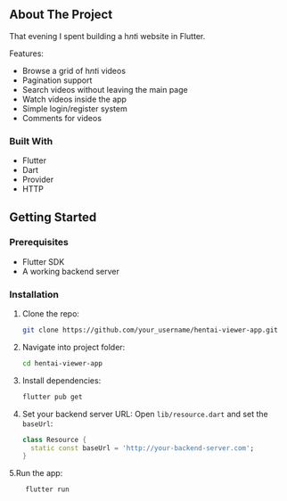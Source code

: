 <a id="readme-top"></a>


## About The Project

That evening I spent building a h*nt*i website in Flutter.

Features:
* Browse a grid of h*nt*i videos
* Pagination support
* Search videos without leaving the main page
* Watch videos inside the app
* Simple login/register system
* Comments for videos

### Built With

* Flutter
* Dart
* Provider
* HTTP

## Getting Started

### Prerequisites

* Flutter SDK
* A working backend server

### Installation

1. Clone the repo:
   ```bash
   git clone https://github.com/your_username/hentai-viewer-app.git
2. Navigate into project folder:
    ```bash
    cd hentai-viewer-app
3. Install dependencies:
    ```bash
    flutter pub get


4. Set your backend server URL:
Open `lib/resource.dart` and set the `baseUrl`:
    ```dart
    class Resource {
      static const baseUrl = 'http://your-backend-server.com';
    }

5.Run the app:
  ```bash
      flutter run
